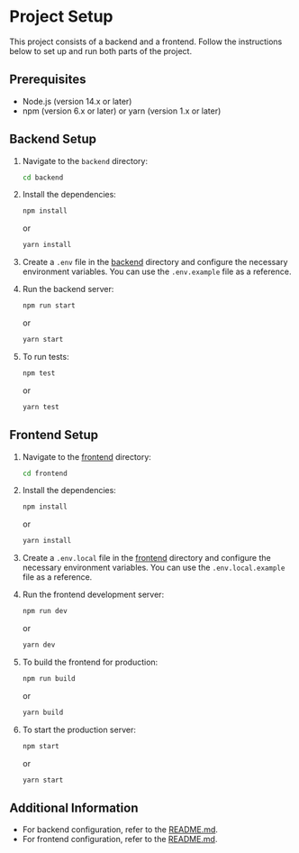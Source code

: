 # Project Setup

This project consists of a backend and a frontend. Follow the instructions below to set up and run both parts of the project.

## Prerequisites

- Node.js (version 14.x or later)
- npm (version 6.x or later) or yarn (version 1.x or later)

## Backend Setup

1. Navigate to the `backend` directory:

    ```sh
    cd backend
    ```

2. Install the dependencies:

    ```sh
    npm install
    ```

    or

    ```sh
    yarn install
    ```

3. Create a `.env` file in the [backend](http://_vscodecontentref_/0) directory and configure the necessary environment variables. You can use the `.env.example` file as a reference.

4. Run the backend server:

    ```sh
    npm run start
    ```

    or

    ```sh
    yarn start
    ```

5. To run tests:

    ```sh
    npm test
    ```

    or

    ```sh
    yarn test
    ```

## Frontend Setup

1. Navigate to the [frontend](http://_vscodecontentref_/1) directory:

    ```sh
    cd frontend
    ```

2. Install the dependencies:

    ```sh
    npm install
    ```

    or

    ```sh
    yarn install
    ```

3. Create a `.env.local` file in the [frontend](http://_vscodecontentref_/2) directory and configure the necessary environment variables. You can use the `.env.local.example` file as a reference.

4. Run the frontend development server:

    ```sh
    npm run dev
    ```

    or

    ```sh
    yarn dev
    ```

5. To build the frontend for production:

    ```sh
    npm run build
    ```

    or

    ```sh
    yarn build
    ```

6. To start the production server:

    ```sh
    npm start
    ```

    or

    ```sh
    yarn start
    ```

## Additional Information

- For backend configuration, refer to the [README.md](http://_vscodecontentref_/3).
- For frontend configuration, refer to the [README.md](http://_vscodecontentref_/4).

